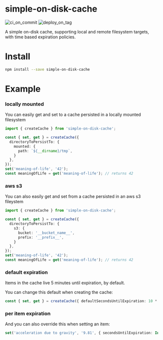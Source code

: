 # simple-on-disk-cache

![ci_on_commit](https://github.com/ehmpathy/simple-on-disk-cache/workflows/ci_on_commit/badge.svg)
![deploy_on_tag](https://github.com/ehmpathy/simple-on-disk-cache/workflows/deploy_on_tag/badge.svg)

A simple on-disk cache, supporting local and remote filesystem targets, with time based expiration policies.

# Install

```sh
npm install --save simple-on-disk-cache
```

# Example

### locally mounted

You can easily get and set to a cache persisted in a locally mounted filesystem

```ts
import { createCache } from 'simple-on-disk-cache';

const { set, get } = createCache({
  directoryToPersistTo: {
    mounted: {
      path: `${__dirname}/tmp`,
    }
  },
});
set('meaning-of-life', '42');
const meaningOfLife = get('meaning-of-life'); // returns 42
```

### aws s3

You can also easily get and set from a cache persisted in an aws s3 fileystem

```ts
import { createCache } from 'simple-on-disk-cache';

const { set, get } = createCache({
  directoryToPersistTo: {
    s3: {
      bucket: '__bucket_name__',
      prefix: '__prefix__',
    }
  },
});
set('meaning-of-life', '42');
const meaningOfLife = get('meaning-of-life'); // returns 42
```

### default expiration

Items in the cache live 5 minutes until expiration, by default.

You can change this default when creating the cache:

```ts
const { set, get } = createCache({ defaultSecondsUntilExpiration: 10 * 60 }); // updates the default seconds until expiration to 10 minutes
```

### per item expiration

And you can also override this when setting an item:

```ts
set('acceleration due to gravity', '9.81', { secondsUntilExpiration: Infinity }); // gravity will not change, so we dont need to expire it
```
